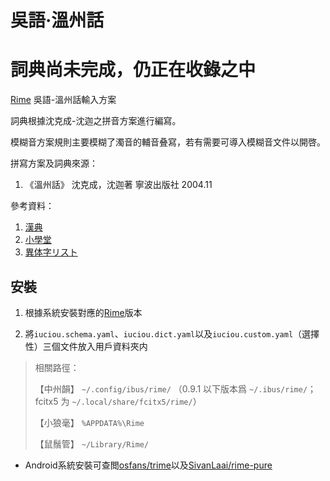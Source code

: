 # 吳語·溫州話

# 詞典尚未完成，仍正在收錄之中

[Rime](https://rime.im) 吳語-溫州話輸入方案

詞典根據沈克成-沈迦之拼音方案進行編寫。

模糊音方案規則主要模糊了濁音的輔音叠寫，若有需要可導入模糊音文件以開啓。

拼寫方案及詞典來源：
1.  《溫州話》  沈克成，沈迦著  寧波出版社  2004.11

參考資料：
1.  [漢典](https://www.zdic.net/)
2.  [小學堂](https://xiaoxue.iis.sinica.edu.tw/ccdb)
3.  [異体字リスト](https://www.tobunken.go.jp/archives/%E7%95%B0%E4%BD%93%E5%AD%97%E3%83%AA%E3%82%B9%E3%83%88/)

## 安裝

1. 根據系統安裝對應的[Rime](https://rime.im)版本

2. 將`iuciou.schema.yaml`、`iuciou.dict.yaml`以及`iuciou.custom.yaml`（選擇性）三個文件放入用戶資料夾内
> 相關路徑：
>
> 【中州韻】 `~/.config/ibus/rime/` （0.9.1 以下版本爲 `~/.ibus/rime/`；fcitx5 为 `~/.local/share/fcitx5/rime/`）
>
> 【小狼毫】 `%APPDATA%\Rime`
>
> 【鼠鬚管】 `~/Library/Rime/`

- Android系統安裝可查閲[osfans/trime](https://github.com/osfans/trime)以及[SivanLaai/rime-pure](https://github.com/SivanLaai/rime-pure)